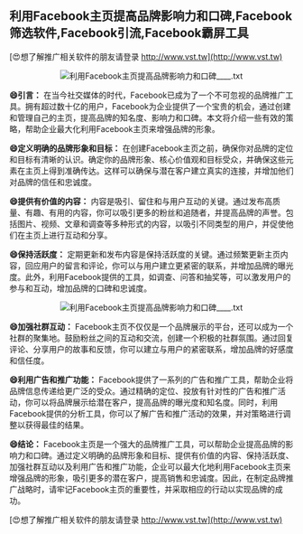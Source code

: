 ## **利用Facebook主页提高品牌影响力和口碑,Facebook筛选软件,Facebook引流,Facebook霸屏工具**

[😍想了解推广相关软件的朋友请登录 http://www.vst.tw](http://www.vst.tw)

 <center><img src="https://vst.tw/MP4/tuiguang/png/4.png" alt="利用Facebook主页提高品牌影响力和口碑____.txt"></center>

**😄引言：**
在当今社交媒体的时代，Facebook已成为了一个不可忽视的品牌推广工具。拥有超过数十亿的用户，Facebook为企业提供了一个宝贵的机会，通过创建和管理自己的主页，提高品牌的知名度、影响力和口碑。本文将介绍一些有效的策略，帮助企业最大化利用Facebook主页来增强品牌的形象。

**😄定义明确的品牌形象和目标：**
在创建Facebook主页之前，确保你对品牌的定位和目标有清晰的认识。确定你的品牌形象、核心价值观和目标受众，并确保这些元素在主页上得到准确传达。这样可以确保与潜在客户建立真实的连接，并增加他们对品牌的信任和忠诚度。

**😄提供有价值的内容：**
内容是吸引、留住和与用户互动的关键。通过发布高质量、有趣、有用的内容，你可以吸引更多的粉丝和追随者，并提高品牌的声誉。包括图片、视频、文章和调查等多种形式的内容，以吸引不同类型的用户，并促使他们在主页上进行互动和分享。

**😄保持活跃度：**
定期更新和发布内容是保持活跃度的关键。通过频繁更新主页内容，回应用户的留言和评论，你可以与用户建立更紧密的联系，并增加品牌的曝光度。此外，利用Facebook提供的工具，如调查、问答和抽奖等，可以激发用户的参与和互动，增加品牌的口碑和忠诚度。

 <center><img src="https://vst.tw/MP4/tuiguang/png/2.png" alt="利用Facebook主页提高品牌影响力和口碑____.txt"></center>

**😄加强社群互动：**
Facebook主页不仅仅是一个品牌展示的平台，还可以成为一个社群的聚集地。鼓励粉丝之间的互动和交流，创建一个积极的社群氛围。通过回复评论、分享用户的故事和反馈，你可以建立与用户的紧密联系，增加品牌的好感度和信任度。

**😄利用广告和推广功能：**
Facebook提供了一系列的广告和推广工具，帮助企业将品牌信息传递给更广泛的受众。通过精确的定位、投放有针对性的广告和推广活动，你可以将品牌展示给潜在客户，提高品牌的曝光度和知名度。同时，利用Facebook提供的分析工具，你可以了解广告和推广活动的效果，并对策略进行调整以获得最佳的结果。

**😄结论：**
Facebook主页是一个强大的品牌推广工具，可以帮助企业提高品牌的影响力和口碑。通过定义明确的品牌形象和目标、提供有价值的内容、保持活跃度、加强社群互动以及利用广告和推广功能，企业可以最大化地利用Facebook主页来增强品牌的形象，吸引更多的潜在客户，提高销售和忠诚度。因此，在制定品牌推广战略时，请牢记Facebook主页的重要性，并采取相应的行动以实现品牌的成功。

[😍想了解推广相关软件的朋友请登录 http://www.vst.tw](http://www.vst.tw)



